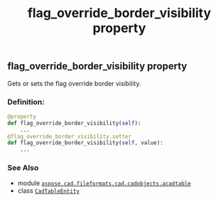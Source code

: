 ﻿---
title: flag_override_border_visibility property
second_title: Aspose.CAD for Python via .NET API References
description: 
type: docs
weight: 240
url: /python-net/aspose.cad.fileformats.cad.cadobjects.acadtable/cadtableentity/flag_override_border_visibility/
is_root: false
---

## flag_override_border_visibility property


Gets or sets the flag override border visibility.
### Definition:
```python
@property
def flag_override_border_visibility(self):
    ...
@flag_override_border_visibility.setter
def flag_override_border_visibility(self, value):
    ...
```

### See Also
* module [`aspose.cad.fileformats.cad.cadobjects.acadtable`](../../)
* class [`CadTableEntity`](/cad/python-net/aspose.cad.fileformats.cad.cadobjects.acadtable/cadtableentity)

